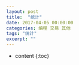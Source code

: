```yaml
---
layout: post
title:  "统计"
date: 2017-04-05 00:00:00
categories: 编程 交易 其他
tags: "统计"
excerpt: ""
---
```


* content
{:toc}




